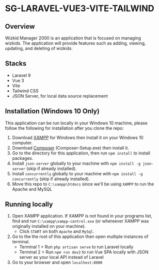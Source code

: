 # SG-LARAVEL-VUE3-VITE-TAILWIND

## Overview

Wizkid Manager 2000 is an application that is focused on managing wizkids. The application will provide features such as adding, viewing, updating, and deleting of wizkids.

## Stacks

-   Laravel 9
-   Vue 3
-   Vite
-   Tailwind CSS
-   JSON Server, for local data source replacement

## Installation (Windows 10 Only)

This application can be run locally in your Windows 10 machine, please follow the following for installation after you clone the repo:

1. Download [XAMPP](https://www.apachefriends.org/) for Windows then Install it on your Windows 10 computer.
2. Download [Composer](https://getcomposer.org/download/) (Composer-Setup.exe) then install it.
3. Go to the directory for this application, then run `npm install` to install packages.
4. Install `json-server` globally to your machine with `npm install -g json-server` (skip if already installed).
5. Install `concurrently` globally to your machine with `npm install -g concurrently` (skip if already installed).
6. Move this repo to `C:\xampp\htdocs` since we'll be using `XAMPP` to run the Apache and MySQL

## Running locally

1. Open XAMPP application. If XAMPP is not found in your programs list, find and run `C:\xampp\xampp-control.exe` (or whereever XAMPP was originally installed on your machine).
    - Click `START` on both `Apache` and `MySql`.
2. Go to the the root of this application then open multiple instances of terminal.
    - Terminal 1 > Run `php artisan serve` to run Laravel locally
    - Terminal 2 > Run `npm run dev2` to run Vue SPA locally with JSON server as your local API instead of Laravel
3. Go to your browser and open `localhost:8000`
